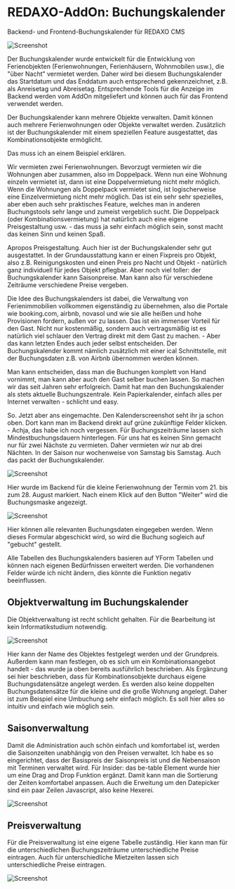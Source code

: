 # REDAXO-AddOn: Buchungskalender

Backend- und Frontend-Buchungskalender für REDAXO CMS

![Screenshot](https://raw.githubusercontent.com/dtpop/buchungskalender/main/assets/img/buchungskalender-screenshot.png)

Der Buchungskalender wurde entwickelt für die Entwicklung von Ferienobjekten (Ferienwohnungen, Ferienhäusern, Wohnmobilen usw.), die "über Nacht" vermietet werden. Daher wird bei diesem Buchungskalender das Startdatum und das Enddatum auch entsprechend gekennzeichnet, z.B. als Anreisetag und Abreisetag. Entsprechende Tools für die Anzeige im Backend werden vom AddOn mitgeliefert und können auch für das Frontend verwendet werden.

Der Buchungskalender kann mehrere Objekte verwalten. Damit können auch mehrere Ferienwohnungen oder Objekte verwaltet werden. Zusätzlich ist der Buchungskalender mit einem speziellen Feature ausgestattet, das Kombinationsobjekte ermöglicht.

Das muss ich an einem Beispiel erklären.

Wir vermieten zwei Ferienwohnungen. Bevorzugt vermieten wir die Wohnungen aber zusammen, also im Doppelpack. Wenn nun eine Wohnung einzeln vermietet ist, dann ist eine Doppelvermietung nicht mehr möglich. Wenn die Wohnungen als Doppelpack vermietet sind, ist logischerweise eine Einzelvermietung nicht mehr möglich. Das ist ein sehr sehr spezielles, aber eben auch sehr praktisches Feature, welches man in anderen Buchungstools sehr lange und zumeist vergeblich sucht. Die Doppelpack (oder Kombinationsvermietung) hat natürlich auch eine eigene Preisgestaltung usw. - das muss ja sehr einfach möglich sein, sonst macht das keinen Sinn und keinen Spaß.

Apropos Preisgestaltung. Auch hier ist der Buchungskalender sehr gut ausgestattet. In der Grundausstattung kann er einen Fixpreis pro Objekt, also z.B. Reinigungskosten und einen Preis pro Nacht und Objekt - natürlich ganz individuell für jedes Objekt pflegbar. Aber noch viel toller: der Buchungskalender kann Saisonpreise. Man kann also für verschiedene Zeiträume verschiedene Preise vergeben.

Die Idee des Buchungskalenders ist dabei, die Verwaltung von Ferienimmobilien vollkommen eigenständig zu übernehmen, also die Portale wie booking.com, airbnb, novasol und wie sie alle heißen und hohe Provisionen fordern, außen vor zu lassen. Das ist ein immenser Vorteil für den Gast. Nicht nur kostenmäßig, sondern auch vertragsmäßig ist es natürlich viel schlauer den Vertrag direkt mit dem Gast zu machen. - Aber das kann letzten Endes auch jeder selbst entscheiden. Der Buchungskalender kommt nämlich zusätzlich mit einer ical Schnittstelle, mit der Buchungsdaten z.B. von Airbnb übernommen werden können.

Man kann entscheiden, dass man die Buchungen komplett von Hand vornimmt, man kann aber auch den Gast selber buchen lassen. So machen wir das seit Jahren sehr erfolgreich. Damit hat man den Buchungskalender als stets aktuelle Buchungszentrale. Kein Papierkalender, einfach alles per Internet verwalten - schlicht und easy.

So. Jetzt aber ans eingemachte. Den Kalenderscreenshot seht ihr ja schon oben. Dort kann man im Backend direkt auf grüne zukünftige Felder klicken. - Achja, das habe ich noch vergessen. Für Buchungszeiträume lassen sich Mindestbuchungsdauern hinterlegen. Für uns hat es keinen Sinn gemacht nur für zwei Nächste zu vermieten. Daher vermieten wir nur ab drei Nächten. In der Saison nur wochenweise von Samstag bis Samstag. Auch das packt der Buchungskalender.

![Screenshot](https://raw.githubusercontent.com/dtpop/buchungskalender/main/assets/img/buchungskalender-screenshot-2.png)

Hier wurde im Backend für die kleine Ferienwohnung der Termin vom 21. bis zum 28. August markiert. Nach einem Klick auf den Button "Weiter" wird die Buchungsmaske angezeigt.

![Screenshot](https://raw.githubusercontent.com/dtpop/buchungskalender/main/assets/img/buchungskalender-screenshot-3.png)

Hier können alle relevanten Buchungsdaten eingegeben werden. Wenn dieses Formular abgeschickt wird, so wird die Buchung sogleich auf "gebucht" gestellt.

Alle Tabellen des Buchungskalenders basieren auf YForm Tabellen und können nach eigenen Bedürfnissen erweitert werden. Die vorhandenen Felder würde ich nicht ändern, dies könnte die Funktion negativ beeinflussen.


## Objektverwaltung im Buchungskalender

Die Objektverwaltung ist recht schlicht gehalten. Für die Bearbeitung ist kein Informatikstudium notwendig.

![Screenshot](https://raw.githubusercontent.com/dtpop/buchungskalender/main/assets/img/buchungskalender-objektverwaltung.png)

Hier kann der Name des Objektes festgelegt werden und der Grundpreis. Außerdem kann man festlegen, ob es sich um ein Kombinationsangebot handelt - das wurde ja oben bereits ausführlich beschrieben. Als Ergänzung sei hier beschrieben, dass für Kombinationsobjekte durchaus eigene Buchungsdatensätze angelegt werden. Es werden also keine doppelten Buchungsdatensätze für die kleine und die große Wohnung angelegt. Daher ist zum Beispiel eine Umbuchung sehr einfach möglich. Es soll hier alles so intuitiv und einfach wie möglich sein.

## Saisonverwaltung

Damit die Administration auch schön einfach und komfortabel ist, werden die Saisonzeiten unabhängig von den Preisen verwaltet. Ich habe es so eingerichtet, dass der Basispreis der Saisonpreis ist und die Nebensaison mit Terminen verwaltet wird. Für Insider: das be-table Element wurde hier um eine Drag and Drop Funktion ergänzt. Damit kann man die Sortierung der Zeiten komfortabel anpassen. Auch die Erweitung um den Datepicker sind ein paar Zeilen Javascript, also keine Hexerei.

![Screenshot](https://raw.githubusercontent.com/dtpop/buchungskalender/main/assets/img/buchungskalender-saisondetail.png)

## Preisverwaltung

Für die Preisverwaltung ist eine eigene Tabelle zuständig. Hier kann man für die unterschiedlichen Buchungszeiträume unterschiedliche Preise eintragen. Auch für unterschiedliche Mietzeiten lassen sich unterschiedliche Preise eintragen.

![Screenshot](https://raw.githubusercontent.com/dtpop/buchungskalender/main/assets/img/buchungskalender-preisverwaltung.png)




